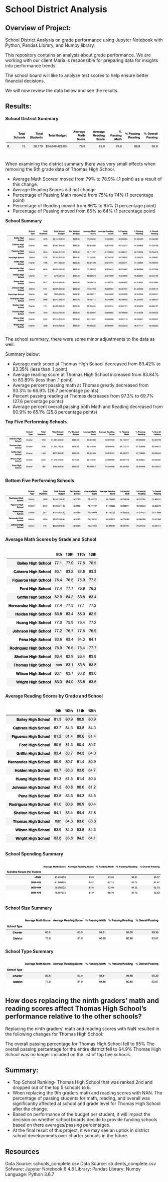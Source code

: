 # School District Analysis

## Overview of Project:

School District Analysis on grade performance using Jupyter Notebook with Python, Pandas Library, and Numpy library.

This repository contains an analysis about grade performance. We are working with our client Maria is responsible for preparing data for insights into performance trends. 

The school board will like to analyze test scores to help ensure better financial decisions.

We will now review the data below and see the results.

## Results:

**School District Summary**

![This is an image](https://github.com/ABorden23/School_District_Analysis/blob/main/Resources/Resources/District%20Summary%20df.png)

When examining the district summary there was very small effects when removing the 9th grade data of Thomas High School.

* Average Math Scores: moved from 79% to 78.9% (.1 point) as a result of this change.
* Average Reading Scores did not change
* Percentage of Passing Math moved from 75% to 74% (1 percentage point)
* Percentage of Reading moved from 86% to 85% (1 percentage point)
* Percentage of Passing moved from 65% to 64% (1 percentage point)

**School Summary**

![This is an image](https://github.com/ABorden23/School_District_Analysis/blob/main/Resources/Resources/School%20Summary%20df.png)

The school summary, there were some minor adjustments to the data as well.

Summary below:

* Average math score at Thomas High School decreased from 83.42% to 83.35% (less than .1 point)
* Average reading score at Thomas High School increased from 83.84% to 83.89% (less than .1 point)
* Average percent passing math at Thomas greatly decreased from 93.3% to 66.9% (26.7 percentage points)
* Percent passing reading at Thomas decreases from 97.3% to 69.7% (27.6 percentage points)
* Average percent overall passing both Math and Reading decreased from 90.9% to 65.1% (25.8 percentage points)

**Top Five Performing Schools**

![This is an image](https://github.com/ABorden23/School_District_Analysis/blob/main/Resources/Resources/Top%205%20Schools%20df.png)

**Bottom Five Performing Schools**

![This is an image](https://github.com/ABorden23/School_District_Analysis/blob/main/Resources/Resources/Bottom%205%20Schools%20df.png)

**Average Math Scores by Grade and School**

![This is an image](https://github.com/ABorden23/School_District_Analysis/blob/main/Resources/Resources/Average%20Math%20Scores%20df.png)

**Average Reading Scores by Grade and School**

![This is an image](https://github.com/ABorden23/School_District_Analysis/blob/main/Resources/Resources/Average%20Reading%20Scores%20df.png)

**School Spending Summary**

![This is an image](https://github.com/ABorden23/School_District_Analysis/blob/main/Resources/Resources/School%20Spending%20Summary%20df.png)

**School Size Summary**

![This is an image](https://github.com/ABorden23/School_District_Analysis/blob/main/Resources/Resources/School%20Type%20Summary%20df.png)

**School Type Summary**

![This is an image](https://github.com/ABorden23/School_District_Analysis/blob/main/Resources/Resources/School%20Type%20Summary%20df.png)


## How does replacing the ninth graders’ math and reading scores affect Thomas High School’s performance relative to the other schools?

Replacing the ninth graders' math and reading scores with NaN resulted in the following changes for Thomas High School:

The overall passing percentage for Thomas High School fell to 65%
The overall passing percentage for the entire district fell to 64.9%
Thomas High School was no longer included on the list of top five schools.

## Summary: 

* Top School Ranking- Thomas High School that was ranked 2nd and dropped out of the top 5 schools to 8.
* When replacing the 9th graders math and reading scores with NAN. The percentage of passing students for math, reading, and overall was significantly affected at school and grade level for Thomas High School after the change. 
* Based on performance of the budget per student, it will impact the decision on whether school boards decide to provide funding schools based on there averages/passing percentages.
* At the final result of this project, it we may see an uptick in district school developments over charter schools in the future.


## Resources
Data Source: schools_complete.csv
Data Source: students_complete.csv
Sofware: Jupyter Notebook 6.4.8
Library: Pandas
Library: Numpy
Language: Python 3.6.7
